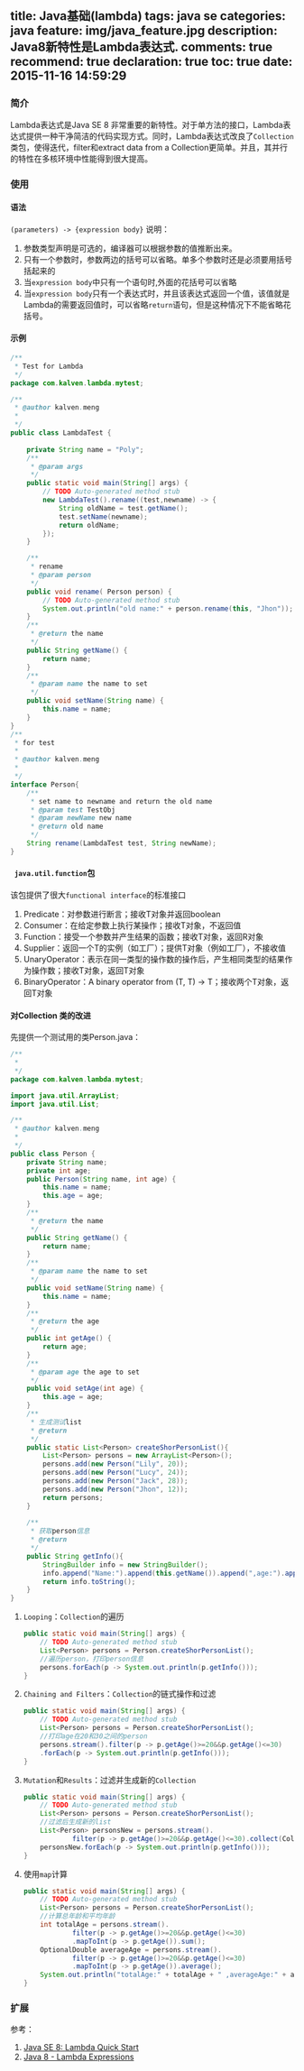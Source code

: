 title: Java基础(lambda)
tags: java se
categories: java
feature: img/java_feature.jpg
description: Java8新特性是Lambda表达式.
comments: true
recommend: true
declaration: true
toc: true
date: 2015-11-16 14:59:29
---

### 简介
Lambda表达式是Java SE 8 非常重要的新特性。对于单方法的接口，Lambda表达式提供一种干净简洁的代码实现方式。同时，Lambda表达式改良了`Collection`类包，使得迭代，filter和extract data from a Collection更简单。并且，其并行的特性在多核环境中性能得到很大提高。

<!--more-->
### 使用

#### 语法
`(parameters) -> {expression body}`
说明：
1. 参数类型声明是可选的，编译器可以根据参数的值推断出来。
2. 只有一个参数时，参数两边的括号可以省略。单多个参数时还是必须要用括号括起来的
3. 当`expression body`中只有一个语句时,外面的花括号可以省略
4. 当`expression body`只有一个表达式时，并且该表达式返回一个值，该值就是Lambda的需要返回值时，可以省略`return`语句，但是这种情况下不能省略花括号。

#### 示例
```java
/**
 * Test for Lambda
 */
package com.kalven.lambda.mytest;

/**
 * @author kalven.meng
 *
 */
public class LambdaTest {
    
    private String name = "Poly";
    /**
     * @param args
     */
    public static void main(String[] args) {
        // TODO Auto-generated method stub
        new LambdaTest().rename((test,newname) -> {
            String oldName = test.getName();
            test.setName(newname);
            return oldName;
        });
    }

    /**
     * rename 
     * @param person
     */
    public void rename( Person person) {
        // TODO Auto-generated method stub
        System.out.println("old name:" + person.rename(this, "Jhon"));
    }
    /**
     * @return the name
     */
    public String getName() {
        return name;
    }
    /**
     * @param name the name to set
     */
    public void setName(String name) {
        this.name = name;
    }
}
/**
 * for test
 * 
 * @author kalven.meng
 *
 */
interface Person{
    /**
     * set name to newname and return the old name
     * @param test TestObj
     * @param newName new name
     * @return old name
     */
    String rename(LambdaTest test, String newName);
}

```
#### ` java.util.function`包
该包提供了很大`functional interface`的标准接口
1. Predicate：对参数进行断言；接收T对象并返回boolean
2. Consumer：在给定参数上执行某操作；接收T对象，不返回值
3. Function：接受一个参数并产生结果的函数；接收T对象，返回R对象
4. Supplier：返回一个T的实例（如工厂）；提供T对象（例如工厂），不接收值
5. UnaryOperator：表示在同一类型的操作数的操作后，产生相同类型的结果作为操作数；接收T对象，返回T对象
6. BinaryOperator：A binary operator from (T, T) -> T；接收两个T对象，返回T对象

#### 对Collection 类的改进
先提供一个测试用的类Person.java：
```java
/**
 * 
 */
package com.kalven.lambda.mytest;

import java.util.ArrayList;
import java.util.List;

/**
 * @author kalven.meng
 *
 */
public class Person {
    private String name;
    private int age;
    public Person(String name, int age) {
        this.name = name;
        this.age = age;
    }
    /**
     * @return the name
     */
    public String getName() {
        return name;
    }
    /**
     * @param name the name to set
     */
    public void setName(String name) {
        this.name = name;
    }
    /**
     * @return the age
     */
    public int getAge() {
        return age;
    }
    /**
     * @param age the age to set
     */
    public void setAge(int age) {
        this.age = age;
    }
    /**
     * 生成测试list
     * @return
     */
    public static List<Person> createShorPersonList(){
        List<Person> persons = new ArrayList<Person>();
        persons.add(new Person("Lily", 20));
        persons.add(new Person("Lucy", 24));
        persons.add(new Person("Jack", 28));
        persons.add(new Person("Jhon", 12));
        return persons;
    }
    
    /**
     * 获取person信息
     * @return
     */
    public String getInfo(){
        StringBuilder info = new StringBuilder();
        info.append("Name:").append(this.getName()).append(",age:").append(this.getAge());
        return info.toString();
    }
}

```
1.  `Looping`：`Collection`的遍历
    ```java
    public static void main(String[] args) {
        // TODO Auto-generated method stub
        List<Person> persons = Person.createShorPersonList();
        //遍历person，打印person信息
        persons.forEach(p -> System.out.println(p.getInfo()));
    }
    ```
2.  `Chaining and Filters`：`Collection`的链式操作和过滤
    ```java
    public static void main(String[] args) {
        // TODO Auto-generated method stub
        List<Person> persons = Person.createShorPersonList();
        //打印age在20和30之间的person
        persons.stream().filter(p -> p.getAge()>=20&&p.getAge()<=30)
        .forEach(p -> System.out.println(p.getInfo()));
    }
    ```
3.  `Mutation`和`Results`：过滤并生成新的`Collection`
    ```java
    public static void main(String[] args) {
        // TODO Auto-generated method stub
        List<Person> persons = Person.createShorPersonList();
        //过滤后生成新的list
        List<Person> personsNew = persons.stream().
                filter(p -> p.getAge()>=20&&p.getAge()<=30).collect(Collectors.toList());
        personsNew.forEach(p -> System.out.println(p.getInfo()));
    }
    ```
4.  使用`map`计算
    ```java
    public static void main(String[] args) {
        // TODO Auto-generated method stub
        List<Person> persons = Person.createShorPersonList();
        //计算总年龄和平均年龄
        int totalAge = persons.stream().
                filter(p -> p.getAge()>=20&&p.getAge()<=30)
                .mapToInt(p -> p.getAge()).sum();
        OptionalDouble averageAge = persons.stream().
                filter(p -> p.getAge()>=20&&p.getAge()<=30)
                .mapToInt(p -> p.getAge()).average();
        System.out.println("totalAge:" + totalAge + " ,averageAge:" + averageAge.getAsDouble());
    }
    ```

### 扩展
参考：
1.  [Java SE 8: Lambda Quick Start](http://www.oracle.com/webfolder/technetwork/tutorials/obe/java/Lambda-QuickStart/index.html "Lambda 表达式入门教程")
2.  [Java 8 - Lambda Expressions](http://www.tutorialspoint.com/java8/java8_lambda_expressions.htm "Lambda表达式教程")
